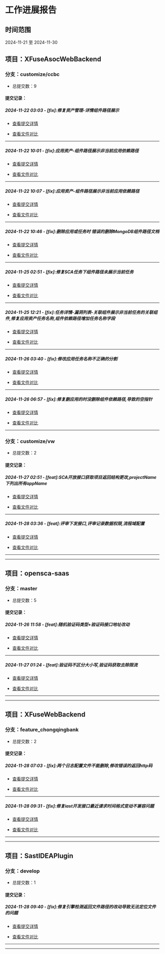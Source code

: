 # 工作进展报告

## 时间范围
2024-11-21 至 2024-11-30

## 项目：XFuseAsocWebBackend

### 分支：customize/ccbc

- 总提交数：9

#### 提交记录：

##### 2024-11-22 03:03 - [fix]:修复资产管理-详情组件路径展示

- [查看提交详情](http://192.168.172.218/asoc/back/XFuseAsocWebBackend/-/commit/71c0fa3709912b3b92da660e4c1af7118c8ad6c5)

- [查看文件对比](http://192.168.172.218/asoc/back/XFuseAsocWebBackend/-/compare/1d909641dea3f8c840894331b8c713a19ea999df...71c0fa3709912b3b92da660e4c1af7118c8ad6c5)

---

##### 2024-11-22 10:01 - [fix]:应用资产-组件路径展示非当前应用依赖路径

- [查看提交详情](http://192.168.172.218/asoc/back/XFuseAsocWebBackend/-/commit/5d79b0ed875143ac5a1c382afa44bb060d07aa3b)

- [查看文件对比](http://192.168.172.218/asoc/back/XFuseAsocWebBackend/-/compare/399ea41efe3c0cba55cea7278d8dddfe8265c830...5d79b0ed875143ac5a1c382afa44bb060d07aa3b)

---

##### 2024-11-22 10:07 - [fix]:应用资产-组件路径展示非当前应用依赖路径

- [查看提交详情](http://192.168.172.218/asoc/back/XFuseAsocWebBackend/-/commit/744e34ee2422b7b57d0dfa9b7277553c4b981323)

- [查看文件对比](http://192.168.172.218/asoc/back/XFuseAsocWebBackend/-/compare/5d79b0ed875143ac5a1c382afa44bb060d07aa3b...744e34ee2422b7b57d0dfa9b7277553c4b981323)

---

##### 2024-11-22 10:46 - [fix]:删除应用或任务时 错误的删除MongoDB组件路径文档

- [查看提交详情](http://192.168.172.218/asoc/back/XFuseAsocWebBackend/-/commit/c4f2ac8e1092ef82d983d1f877e35351771b47cd)

- [查看文件对比](http://192.168.172.218/asoc/back/XFuseAsocWebBackend/-/compare/744e34ee2422b7b57d0dfa9b7277553c4b981323...c4f2ac8e1092ef82d983d1f877e35351771b47cd)

---

##### 2024-11-25 02:51 - [fix]:修复SCA任务下组件路径未展示当前任务

- [查看提交详情](http://192.168.172.218/asoc/back/XFuseAsocWebBackend/-/commit/dec5a26a56105bbc5fd264c14661c5427ac99602)

- [查看文件对比](http://192.168.172.218/asoc/back/XFuseAsocWebBackend/-/compare/c4f2ac8e1092ef82d983d1f877e35351771b47cd...dec5a26a56105bbc5fd264c14661c5427ac99602)

---

##### 2024-11-25 12:21 - [fix]:任务详情-漏洞列表-关联组件展示非当前任务的关联组件,修复应用资产任务名称,组件依赖路径增加任务名称字段

- [查看提交详情](http://192.168.172.218/asoc/back/XFuseAsocWebBackend/-/commit/55babd03b183f5ad7f27f0dd1dadfe4caa97f503)

- [查看文件对比](http://192.168.172.218/asoc/back/XFuseAsocWebBackend/-/compare/dec5a26a56105bbc5fd264c14661c5427ac99602...55babd03b183f5ad7f27f0dd1dadfe4caa97f503)

---

##### 2024-11-26 03:40 - [fix]:修改应用任务名称不正确的分割

- [查看提交详情](http://192.168.172.218/asoc/back/XFuseAsocWebBackend/-/commit/fbc02c9abf59cfb771d5464c5e9e8b357a175e45)

- [查看文件对比](http://192.168.172.218/asoc/back/XFuseAsocWebBackend/-/compare/55babd03b183f5ad7f27f0dd1dadfe4caa97f503...fbc02c9abf59cfb771d5464c5e9e8b357a175e45)

---

##### 2024-11-26 06:57 - [fix]:修复删应用的时没删除组件依赖路径,导致的空指针

- [查看提交详情](http://192.168.172.218/asoc/back/XFuseAsocWebBackend/-/commit/c4b47e50e7a93c6cbcd17b5eaa03ad4a8c232921)

- [查看文件对比](http://192.168.172.218/asoc/back/XFuseAsocWebBackend/-/compare/fbc02c9abf59cfb771d5464c5e9e8b357a175e45...c4b47e50e7a93c6cbcd17b5eaa03ad4a8c232921)

---


### 分支：customize/vw

- 总提交数：2

#### 提交记录：

##### 2024-11-27 02:51 - [feat]:SCA开放接口获取项目返回结构更改,projectName下列出所有appName

- [查看提交详情](http://192.168.172.218/asoc/back/XFuseAsocWebBackend/-/commit/e5f0313867394ca4d13078715807dc3e2de1c9d4)

- [查看文件对比](http://192.168.172.218/asoc/back/XFuseAsocWebBackend/-/compare/e4f06f0cd46c8777ec7d7ea92f08c2b77c01feb1...e5f0313867394ca4d13078715807dc3e2de1c9d4)

---

##### 2024-11-28 03:36 - [feat]:评审下发接口,评审记录数据权限,流程域配置

- [查看提交详情](http://192.168.172.218/asoc/back/XFuseAsocWebBackend/-/commit/0b3a38b16cf9d9ee5362c5a0fa742f0c5f784874)

- [查看文件对比](http://192.168.172.218/asoc/back/XFuseAsocWebBackend/-/compare/e5f0313867394ca4d13078715807dc3e2de1c9d4...0b3a38b16cf9d9ee5362c5a0fa742f0c5f784874)

---

---

## 项目：opensca-saas

### 分支：master

- 总提交数：5

#### 提交记录：

##### 2024-11-26 11:58 - [feat]:随机验证码类型+验证码接口地址改动

- [查看提交详情](http://192.168.172.218/OpenSCA/project/saas/-/commit/cc1441ec31f86a81592fade6d0d6ce33246c7349)

- [查看文件对比](http://192.168.172.218/OpenSCA/project/saas/-/compare/f2c91af3c0d524ae43a292a57aeb5165e0b03217...cc1441ec31f86a81592fade6d0d6ce33246c7349)

---

##### 2024-11-27 01:24 - [feat]:验证码不区分大小写,验证码获取去除限流

- [查看提交详情](http://192.168.172.218/OpenSCA/project/saas/-/commit/6ea56af1faeab23bfa3cea80a2400750fbb71b08)

- [查看文件对比](http://192.168.172.218/OpenSCA/project/saas/-/compare/cc1441ec31f86a81592fade6d0d6ce33246c7349...6ea56af1faeab23bfa3cea80a2400750fbb71b08)

---

---

## 项目：XFuseWebBackend

### 分支：feature_chongqingbank

- 总提交数：2

#### 提交记录：

##### 2024-11-28 07:03 - [fix]:两个日志配置文件不能删除,修改错误的返回http码

- [查看提交详情](http://192.168.172.218/asoc/back/XFuseWebBackend/-/commit/ededb59cee92c7c37211aac64fb476c9b9e54c6a)

- [查看文件对比](http://192.168.172.218/asoc/back/XFuseWebBackend/-/compare/ac3d68c7388d1672e3f0f5f3d2de27ce1b96c9bd...ededb59cee92c7c37211aac64fb476c9b9e54c6a)

---

##### 2024-11-28 09:31 - [fix]:修复iast开发接口最近请求时间格式变动不兼容问题

- [查看提交详情](http://192.168.172.218/asoc/back/XFuseWebBackend/-/commit/655299adba47410f56586b925eb7b8f1a86a11a1)

- [查看文件对比](http://192.168.172.218/asoc/back/XFuseWebBackend/-/compare/ededb59cee92c7c37211aac64fb476c9b9e54c6a...655299adba47410f56586b925eb7b8f1a86a11a1)

---

---

## 项目：SastIDEAPlugin

### 分支：develop

- 总提交数：1

#### 提交记录：

##### 2024-11-28 09:40 - [fix]:修复引擎检测返回文件路径的改动导致无法定位文件的问题

- [查看提交详情](http://192.168.172.218/WebCommon/plugin/sastideaplugin/-/commit/226ff7f331809d3694a6a7d303778971900320b2)

- [查看文件对比](http://192.168.172.218/WebCommon/plugin/sastideaplugin/-/compare/62837c1f7a854fb0e7d58e0a9c05656b5357e34d...226ff7f331809d3694a6a7d303778971900320b2)

---

---
